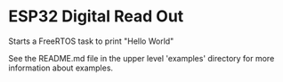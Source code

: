 # ESP32 Digital Read Out

Starts a FreeRTOS task to print "Hello World"

See the README.md file in the upper level 'examples' directory for more information about examples.
